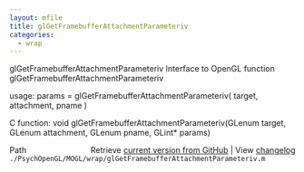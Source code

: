 ```yaml
---
layout: mfile
title: glGetFramebufferAttachmentParameteriv
categories:
  - wrap
---
```


glGetFramebufferAttachmentParameteriv  Interface to OpenGL function glGetFramebufferAttachmentParameteriv

usage:  params = glGetFramebufferAttachmentParameteriv\( target, attachment, pname \)

C function:  void glGetFramebufferAttachmentParameteriv\(GLenum target, GLenum attachment, GLenum pname, GLint\* params\)


<div class="code_header" style="text-align:right;">
  <span style="float:left;">Path&nbsp;&nbsp;</span> <span class="counter">Retrieve <a href=
  "https://raw.github.com/Psychtoolbox-3/Psychtoolbox-3/beta/./PsychOpenGL/MOGL/wrap/glGetFramebufferAttachmentParameteriv.m">current version from GitHub</a> | View <a href=
  "https://github.com/Psychtoolbox-3/Psychtoolbox-3/commits/beta/./PsychOpenGL/MOGL/wrap/glGetFramebufferAttachmentParameteriv.m">changelog</a></span>
</div>
<div class="code">
  <code>./PsychOpenGL/MOGL/wrap/glGetFramebufferAttachmentParameteriv.m</code>
</div>
